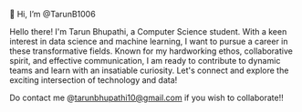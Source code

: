 👋 Hi, I’m @TarunB1006

Hello there! I'm Tarun Bhupathi, a Computer Science student. With a keen interest in data science and machine learning, I want to pursue a career in these transformative fields. Known for my hardworking ethos, collaborative spirit, and effective communication, I am ready to contribute to dynamic teams and learn with an insatiable curiosity. Let's connect and explore the exciting intersection of technology and data!

Do contact me @tarunbhupathi10@gmail.com if you wish to collaborate!!
<!---
TarunB1006/TarunB1006 is a ✨ special ✨ repository because its `README.md` (this file) appears on your GitHub profile.
You can click the Preview link to take a look at your changes.
--->
